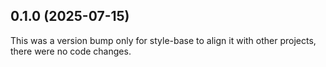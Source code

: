 ## 0.1.0 (2025-07-15)

This was a version bump only for style-base to align it with other projects, there were no code changes.
